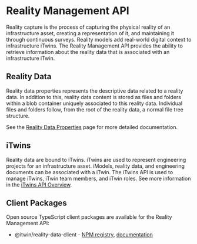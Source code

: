 # Reality Management API

Reality capture is the process of capturing the physical reality of an infrastructure asset, creating a representation of it, and maintaining it through continuous surveys. Reality models add real-world digital context to infrastructure iTwins. The Reality Management API provides the ability to retrieve information about the reality data that is associated with an infrastructure iTwin.

## Reality Data

Reality data properties represents the descriptive data related to a reality data. In addition to this, reality data content is stored as files and folders within a blob container uniquely associated to this reality data. Individual files and folders follow, from the root of the reality data, a normal file tree structure.

See the [Reality Data Properties](/apis/reality-management/rm-rd-details/) page for more detailed documentation.

## iTwins

Reality data are bound to iTwins. iTwins are used to represent engineering projects for an infrastructure asset. iModels, reality data, and engineering documents can be associated with a iTwin. The iTwins API is used to manage iTwins, iTwin team members, and iTwin roles. See more information in the [iTwins API Overview](/apis/itwins/overview/).

## Client Packages

Open source TypeScript client packages are available for the Reality Management API:

- @itwin/reality-data-client - [NPM registry](https://www.npmjs.com/package/@itwin/reality-data-client), [documentation](https://github.com/iTwin/reality-capture/tree/main/typescript/packages/reality-data-client)
